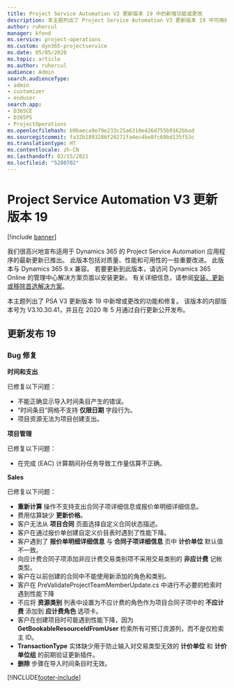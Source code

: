 ```yaml
---
title: Project Service Automation V3 更新版本 19 中的新增功能或更改
description: 本主题列出了 Project Service Automation V3 更新版本 19 中可用的功能和修复。
author: ruhercul
manager: kfend
ms.service: project-operations
ms.custom: dyn365-projectservice
ms.date: 05/05/2020
ms.topic: article
ms.author: ruhercul
audience: Admin
search.audienceType:
- admin
- customizer
- enduser
search.app:
- D365CE
- D365PS
- ProjectOperations
ms.openlocfilehash: b9baeca9e79e233c25a6310e426d755b9162bbad
ms.sourcegitcommit: fa32b1893286f20271fa4ec4be8fc68bd135f53c
ms.translationtype: HT
ms.contentlocale: zh-CN
ms.lasthandoff: 02/15/2021
ms.locfileid: "5280702"
---
```

# <a name="project-service-automation-update-release-19-v3"></a>Project Service Automation V3 更新版本 19

[!include [banner](../includes/psa-now-project-operations.md)]

我们很高兴地宣布适用于 Dynamics 365 的 Project Service Automation 应用程序的最新更新已推出。 此版本包括对质量、性能和可用性的一些重要改进。 此版本与 Dynamics 365 9.x 兼容。 若要更新到此版本，请访问 Dynamics 365 Online 的管理中心解决方案页面以安装更新。 有关详细信息，请参阅[安装、更新或移除首选解决方案](https://docs.microsoft.com/power-platform/admin/install-remove-preferred-solution)。

本主题列出了 PSA V3 更新版本 19 中新增或更改的功能和修复。 该版本的内部版本号为 V3.10.30.41，并且在 2020 年 5 月通过自行更新公开发布。

## <a name="update-release-19"></a>更新发布 19

### <a name="bug-fixes"></a>Bug 修复

**时间和支出**

已修复以下问题： 

- 不能正确显示导入时间条目产生的错误。
- “时间条目”网格不支持 **仅限日期** 字段行为。
- 项目资源无法为项目创建支出。

**项目管理**

已修复以下问题： 

-  在完成 (EAC) 计算期间孙任务导致工作量估算不正确。

**Sales**

已修复以下问题： 

- **重新计算** 操作不支持支出合同子项详细信息或报价单明细详细信息。
- 费用估算缺少 **更新价格**。
-  客户无法从 **项目合同** 页面选择自定义合同状态描述。
- 客户在通过报价单创建自定义价目表时遇到了性能下降。
- 客户遇到了 **报价单明细详细信息** 与 **合同子项详细信息** 页中 **计价单位** 默认值不一致。
- 向应计费合同子项添加非应计费交易类别项不采用交易类别的 **非应计费** 记帐类型。
- 客户在以前创建的合同中不能使用新添加的角色和类别。
- 客户在 PreValidateProjectTeamMemberUpdate.cs 中进行不必要的检索时遇到性能下降
- 不应将 **资源类别** 列表中设置为不应计费的角色作为项目合同子项中的 **不应计费** 添加到 **应计费角色** 选项卡。
- 客户在创建项目时可能遇到性能下降，因为 **GetBookableResourceIdFromUser** 检索所有可预订资源列，而不是仅检索主 ID。
- **TransactionType** 实体缺少用于防止输入对交易类型无效的 **计价单位** 和 **计价单位组** 的前期验证更新插件。
- **删除** 步骤在导入时间条目时无效。


[!INCLUDE[footer-include](../includes/footer-banner.md)]